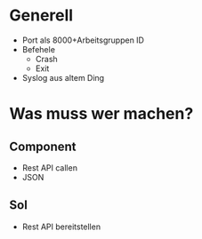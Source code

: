 # Generell

- Port als 8000+Arbeitsgruppen ID
- Befehele
  - Crash
  - Exit
- Syslog aus altem Ding

# Was muss wer machen?

## Component

- Rest API callen
- JSON

## Sol

- Rest API bereitstellen
